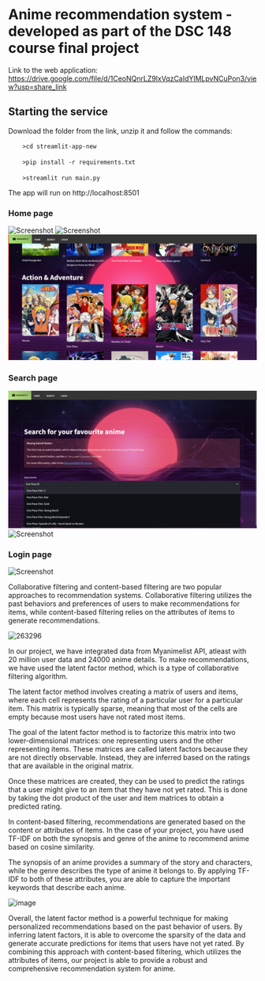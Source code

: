 # Anime recommendation system - developed as part of the DSC 148 course final project

Link to the web application: https://drive.google.com/file/d/1CeoNQnrLZ9lxVqzCaIdYlMLpvNCuPon3/view?usp=share_link

## Starting the service

Download the folder from the link, unzip it and follow the commands:

        >cd streamlit-app-new

        >pip install -r requirements.txt

        >streamlit run main.py
    
The app will run on http://localhost:8501 

### Home page
![Screenshot](HomePage1.png)
![Screenshot](HomePage2.png)
![Screenshot](HomePage3.png)

### Search page
![Screenshot](Search1.png)
![Screenshot](Content_based_results.png)

### Login page
![Screenshot](Colab_filt_results.png)


Collaborative filtering and content-based filtering are two popular approaches to recommendation systems. Collaborative filtering utilizes the past behaviors and preferences of users to make recommendations for items, while content-based filtering relies on the attributes of items to generate recommendations.

![263296](https://user-images.githubusercontent.com/125176903/226091976-9842df10-2769-450a-965a-138fa2af6cb3.png)

In our project, we have integrated data from Myanimelist API, atleast with 20 million user data and 24000 anime details. To make recommendations, we have used the latent factor method, which is a type of collaborative filtering algorithm.

The latent factor method involves creating a matrix of users and items, where each cell represents the rating of a particular user for a particular item. This matrix is typically sparse, meaning that most of the cells are empty because most users have not rated most items.

The goal of the latent factor method is to factorize this matrix into two lower-dimensional matrices: one representing users and the other representing items. These matrices are called latent factors because they are not directly observable. Instead, they are inferred based on the ratings that are available in the original matrix.

Once these matrices are created, they can be used to predict the ratings that a user might give to an item that they have not yet rated. This is done by taking the dot product of the user and item matrices to obtain a predicted rating.

In content-based filtering, recommendations are generated based on the content or attributes of items. In the case of your project, you have used TF-IDF on both the synopsis and genre of the anime to recommend anime based on cosine similarity.

The synopsis of an anime provides a summary of the story and characters, while the genre describes the type of anime it belongs to. By applying TF-IDF to both of these attributes, you are able to capture the important keywords that describe each anime.

![image](https://user-images.githubusercontent.com/125176903/226093740-b4e2e783-0e59-4bff-89d8-6eafcc2ca280.png)

Overall, the latent factor method is a powerful technique for making personalized recommendations based on the past behavior of users. By inferring latent factors, it is able to overcome the sparsity of the data and generate accurate predictions for items that users have not yet rated. By combining this approach with content-based filtering, which utilizes the attributes of items, our project is able to provide a robust and comprehensive recommendation system for anime.
